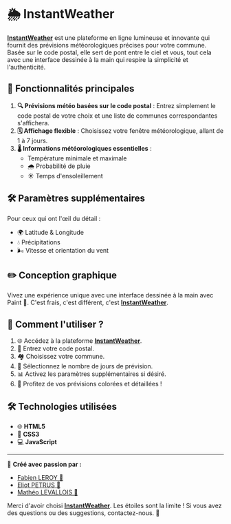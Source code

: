 # 🌦 InstantWeather

[**InstantWeather**](https://faboo21.github.io/InstantWeather/) est une plateforme en ligne lumineuse et innovante qui fournit des prévisions météorologiques précises pour votre commune. Basée sur le code postal, elle sert de pont entre le ciel et vous, tout cela avec une interface dessinée à la main qui respire la simplicité et l'authenticité.

## 🌟 Fonctionnalités principales

1. **🔍 Prévisions météo basées sur le code postal** : Entrez simplement le code postal de votre choix et une liste de communes correspondantes s'affichera.
2. **🗓 Affichage flexible** : Choisissez votre fenêtre météorologique, allant de 1 à 7 jours.
3. **🌡 Informations météorologiques essentielles** :
   - Température minimale et maximale
   - 🌧 Probabilité de pluie
   - ☀️ Temps d'ensoleillement

## 🛠 Paramètres supplémentaires

Pour ceux qui ont l'œil du détail :
- 🌍 Latitude & Longitude
- 💧 Précipitations
- 🌬 Vitesse et orientation du vent

## ✏️ Conception graphique

Vivez une expérience unique avec une interface dessinée à la main avec Paint 🎨. C'est frais, c'est différent, c'est [**InstantWeather**](https://faboo21.github.io/InstantWeather/).

## 🚀 Comment l'utiliser ?

1. 🌐 Accédez à la plateforme [**InstantWeather**](https://faboo21.github.io/InstantWeather/).
2. 🔢 Entrez votre code postal.
3. 🏘 Choisissez votre commune.
4. 📅 Sélectionnez le nombre de jours de prévision.
5. 📊 Activez les paramètres supplémentaires si désiré.
6. 🌈 Profitez de vos prévisions colorées et détaillées !

## 🛠 Technologies utilisées

- 🌐 **HTML5**
- 🎨 **CSS3**
- 💻 **JavaScript**

---

🌟 **Créé avec passion par :** 
- [Fabien LEROY 🚀](https://github.com/Faboo21)
- [Eliot PETRUS 🌌](https://github.com/EliotPetrus)
- [Mathéo LEVALLOIS 🌠](https://github.com/Matheo-Levallois)

Merci d'avoir choisi [**InstantWeather**](https://faboo21.github.io/InstantWeather/). Les étoiles sont la limite ! Si vous avez des questions ou des suggestions, contactez-nous. 💌
